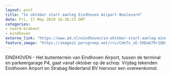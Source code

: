 ```yaml
---
layout: post
title: "In oktober start aanleg Eindhoven Airport Boulevard"
date: Fri, 17 May 2019 16:36:23 GMT
categories: 
- noord-brabant 
- eindhoven 
externe_link: "https://www.ad.nl/eindhoven/in-oktober-start-aanleg-eindhoven-airport-boulevard~a11ccf2c/"
feature_image: "https://images2.persgroep.net/rcs/Cmh7s_sE-IHDaG79r1QHzA899Js/diocontent/148622048/_fitwidth/400/?appId=21791a8992982cd8da851550a453bd7f&quality=0.7"
---
```


EINDHOVEN - Het buitenterrein van Eindhoven Airport, tussen de terminal en parkeergarage P4, gaat vanaf oktober op de schop. Vrijdag tekenden Eindhoven Airport en Strabag Nederland BV hiervoor een overeenkomst.
